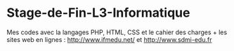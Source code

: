 # Stage-de-Fin-L3-Informatique
Mes codes avec la langages PHP, HTML, CSS et le cahier des charges + les sites web en lignes : http://www.ifmedu.net/  et  http://www.sdmi-edu.fr
